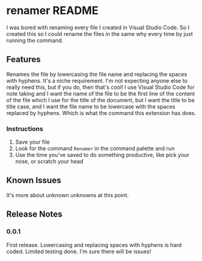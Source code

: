 # renamer README

I was bored with renaming every file I created in Visual Studio Code.  So I created this so I could rename the files in the same why every time by just running the command.

## Features

Renames the file by lowercasing the file name and replacing the spaces with hyphens.  It's a niche requirement.  I'm not expecting anyone else to really need this, but if you do, then that's cool!  I use Visual Studio Code for note taking and I want the name of the file to be the first line of the content of the file which I use for the title of the document, but I want the title to be title case, and I want the file name to be lowercase with the spaces replaced by hyphens.  Which is what the command this extension has does. 

### Instructions

1. Save your file
2. Look for the command `Renamer` in the command palette and run
3. Use the time you've saved to do something productive, like pick your nose, or scratch your head

## Known Issues

It's more about unknown unknowns at this point.

## Release Notes

### 0.0.1

First release.  Lowercasing and replacing spaces with hyphens is hard coded.  Limited testing done.  I'm sure there will be issues!

